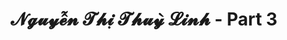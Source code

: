 ---
layout: album
resource: instagram
title: "𝓝𝓰𝓾𝔂𝓮̂̃𝓷 𝓣𝓱𝓲̣ 𝓣𝓱𝓾𝔂̀ 𝓛𝓲𝓷𝓱 - Part 3"
description: "Instagram album of 𝓝𝓰𝓾𝔂𝓮̂̃𝓷 𝓣𝓱𝓲̣ 𝓣𝓱𝓾𝔂̀ 𝓛𝓲𝓷𝓱, part 3.</br> Username: linhlig1102"
active: gallery
album-title: "𝓝𝓰𝓾𝔂𝓮̂̃𝓷 𝓣𝓱𝓲̣ 𝓣𝓱𝓾𝔂̀ 𝓛𝓲𝓷𝓱"
images:
  - image_path: linhlig1102/3/20250319_213327_485180804_18314901565201852_1185803265122263433_n.jpg
  - image_path: linhlig1102/3/20250319_213327_485186082_18314901532201852_5882047276511252426_n.jpg
  - image_path: linhlig1102/3/20250319_213327_485274492_18314901544201852_3993014348185470909_n.jpg
  - image_path: linhlig1102/3/20250319_213327_485464826_18314901502201852_1532689157147252171_n.jpg
  - image_path: linhlig1102/3/20250319_213327_485473709_18314901553201852_4150755638393608799_n.jpg
  - image_path: linhlig1102/3/20250319_213327_485474468_18314901523201852_2481599434531741667_n.jpg
  - image_path: linhlig1102/3/20250319_213327_485811585_18314901514201852_2462094324622434474_n.jpg
  - image_path: linhlig1102/3/20250326_214642_486015116_18315658873201852_1734807423588110773_n.jpg
  - image_path: linhlig1102/3/20250326_214642_486122382_18315658864201852_9109648966285880193_n.jpg
  - image_path: linhlig1102/3/20250326_214642_486679683_18315658882201852_7262178391961655691_n.jpg
  - image_path: linhlig1102/3/20250326_214642_486735926_18315658852201852_2734902954885051429_n.jpg
  - image_path: linhlig1102/3/20250326_214642_486753093_18315658891201852_42953787910908461_n.jpg
  - image_path: linhlig1102/3/20250326_214642_487340404_18315658855201852_1434435033523107075_n.jpg
  - image_path: linhlig1102/3/20250405_101431_488312346_18316703965201852_4076790084471182519_n.jpg
  - image_path: linhlig1102/3/20250405_101431_488364440_18316703929201852_4637253787660232713_n.jpg
  - image_path: linhlig1102/3/20250405_101431_488576846_18316703956201852_6851993842882160781_n.jpg
  - image_path: linhlig1102/3/20250405_101431_488625971_18316703920201852_7715520408046750339_n.jpg
  - image_path: linhlig1102/3/20250405_101431_488896026_18316703938201852_5687772098661160527_n.jpg
  - image_path: linhlig1102/3/20250405_101431_489011836_18316703974201852_6132689465447609708_n.jpg
  - image_path: linhlig1102/3/20250405_101431_489346656_18316703947201852_4246336797527659934_n.jpg
  - image_path: linhlig1102/3/20250412_113931_489675899_18317441341201852_2977043959168509893_n.jpg
  - image_path: linhlig1102/3/20250412_113931_489759278_18317441290201852_2073290330081710742_n.jpg
  - image_path: linhlig1102/3/20250412_113931_489916781_18317441263201852_81724326472441313_n.jpg
  - image_path: linhlig1102/3/20250412_113931_490042288_18317441272201852_6301366954900415729_n.jpg
  - image_path: linhlig1102/3/20250412_113931_490268605_18317441329201852_3315275882005834776_n.jpg
  - image_path: linhlig1102/3/20250412_113931_490271815_18317441308201852_6031970206672988909_n.jpg
  - image_path: linhlig1102/3/20250412_113931_490338816_18317441299201852_2096875756516826344_n.jpg
  - image_path: linhlig1102/3/20250412_113931_490356413_18317441281201852_1702541424888501037_n.jpg
  - image_path: linhlig1102/3/20250412_113931_490724884_18317441320201852_8819807413640659475_n.jpg
  - image_path: linhlig1102/3/20250506_203409_495665653_18320097106201852_3310261692033891369_n.jpg
  - image_path: linhlig1102/3/20250506_203409_495703003_18320097118201852_7886663298619744099_n.jpg
  - image_path: linhlig1102/3/20250506_203409_495742993_18320097175201852_1272233354464724749_n.jpg
  - image_path: linhlig1102/3/20250506_203409_495774712_18320097184201852_5758986393298389935_n.jpg
  - image_path: linhlig1102/3/20250506_203409_495879723_18320097130201852_2073137595662128771_n.jpg
  - image_path: linhlig1102/3/20250506_203409_495905396_18320097148201852_355159172953692110_n.jpg
  - image_path: linhlig1102/3/20250506_203409_495976642_18320097166201852_8887407822985946066_n.jpg
  - image_path: linhlig1102/3/20250506_203409_496000542_18320097157201852_943422707495601032_n.jpg
  - image_path: linhlig1102/3/20250506_203409_496240442_18320097139201852_8556846024663789798_n.jpg
---